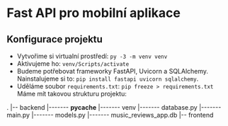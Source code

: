 # Fast API pro mobilní aplikace
## Konfigurace projektu
*  Vytvořime si virtualní prostředí: `py -3 -m venv venv`
*   Aktivujeme ho: `venv/Scripts/activate`
*   Budeme potřebovat frameworky FastAPI, Uvicorn a SQLAlchemy. Nainstalujeme si to: `pip install fastapi uvicorn sqlalchemy`.
*   Uděláme soubor `requirements.txt`: `pip freeze > requirements.txt`
Máme mít takovou strukturu projektu:

.
|-- backend
       |------- __pycache__
       |------- venv
       |------- database.py
       |------- main.py
       |------- models.py
       |------- music_reviews_app.db
|-- frontend

